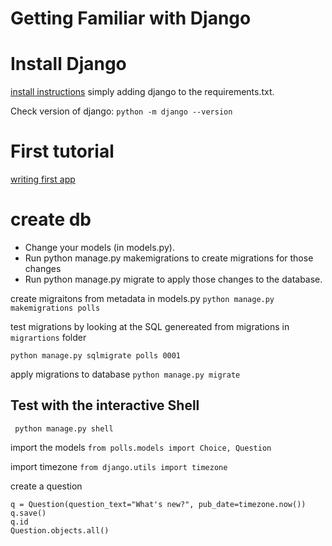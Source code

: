 # Getting Familiar with Django

# Install Django

[install instructions](https://docs.djangoproject.com/en/5.1/intro/install/)
simply adding django to the requirements.txt.

Check version of django:
```python -m django --version```

# First tutorial
[writing first app](https://docs.djangoproject.com/en/5.1/intro/tutorial01/)

# create db

- Change your models (in models.py).
- Run python manage.py makemigrations to create migrations for those changes
- Run python manage.py migrate to apply those changes to the database.


create migraitons from metadata in models.py
```python manage.py makemigrations polls```

test migrations by looking at the SQL genereated from migrations in ```migrartions``` folder

```python manage.py sqlmigrate polls 0001```


apply migrations to database
```python manage.py migrate```

## Test with the interactive Shell

``` python manage.py shell```

import the models
```from polls.models import Choice, Question```

import timezone
```from django.utils import timezone```

create a question
```
q = Question(question_text="What's new?", pub_date=timezone.now())
q.save()
q.id
Question.objects.all()

```

